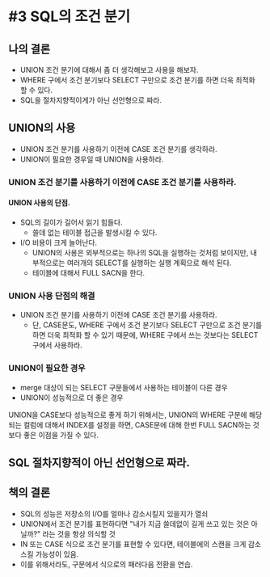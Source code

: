 # #3 SQL의 조건 분기

## 나의 결론
- UNION 조건 분기에 대해서 좀 더 생각해보고 사용을 해보자.
- WHERE 구에서 조건 분기보다 SELECT 구만으로 조건 분기를 하면 더욱 최적화 할 수 있다.
- SQL을 절차지향적이게가 아닌 선언형으로 짜라.

## UNION의 사용

- UNION 조건 분기를 사용하기 이전에 CASE 조건 분기를 생각하라.
- UNION이 필요한 경우일 때 UNION을 사용하라.

### UNION 조건 분기를 사용하기 이전에 CASE 조건 분기를 사용하라.

#### UNION 사용의 단점.
- SQL의 길이가 길어서 읽기 힘들다.
	- 쓸데 없는 테이블 접근을 발생시킬 수 있다.
- I/O 비용이 크게 늘어난다.
	-  UNION의 사용은 외부적으로는 하나의 SQL을 실행하는 것처럼 보이지만, 내부적으로는 여러개의 SELECT를 실행하는 실행 계획으로 해석 된다.
	- 테이블에 대해서 FULL SACN을 한다.

### UNION 사용 단점의 해결
- UNION 조건 분기를 사용하기 이전에 CASE 조건 분기를 사용하라.
	- 단, CASE문도, WHERE 구에서 조건 분기보다 SELECT 구만으로 조건 분기를 하면 더욱 최적화 할 수 있기 때문에, WHERE 구에서 쓰는 것보다는 SELECT 구에서 사용하라.

### UNION이 필요한 경우
- merge 대상이 되는 SELECT 구문들에서 사용하는 테이블이 다른 경우
- UNION이 성능적으로 더 좋은 경우

UNION을 CASE보다 성능적으로 좋게 하기 위해서는, UNION의 WHERE 구분에 해당 되는 컬럼에 대해서 INDEX를 설정을 하면, CASE문에 대해 한번 FULL SACN하는 것보다 좋은 이점을 가질 수 있다.


## SQL 절차지향적이 아닌 선언형으로 짜라.

## 책의 결론
- SQL의 성능은 저장소의 I/O를 얼마나 감소시킬지 있을지가 열쇠
- UNION에서 조건 분기를 표현하다면 "내가 지금 쓸데없이 길게 쓰고 있는 것은 아닐까?" 라는 것을 항상 의식할 것
- IN 또는 CASE 식으로 조건 분기를 표현할 수 있다면, 테이블에의 스캔을 크게 감소스킬 가능성이 있음.
- 이를 위해서라도, 구문에서 식으로의 패러다음 전환을 연습.

